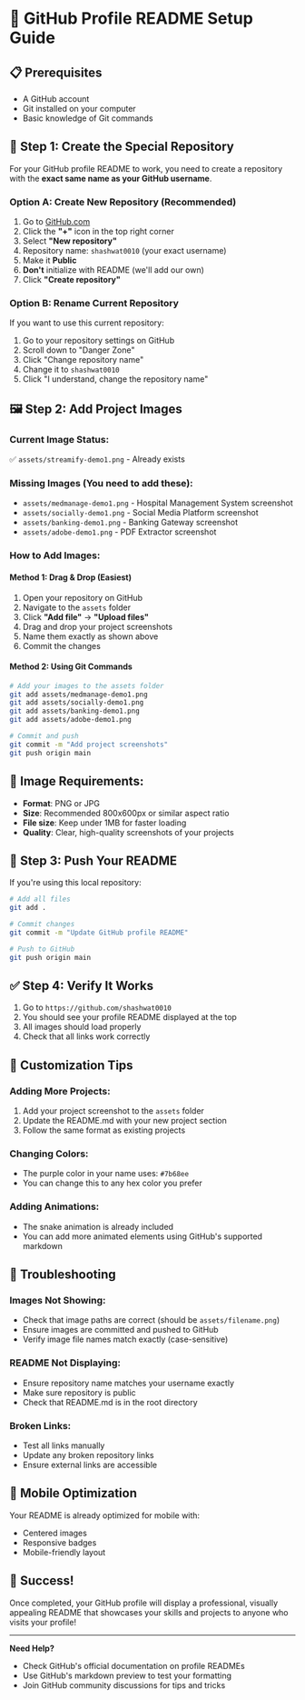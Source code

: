 # 🚀 GitHub Profile README Setup Guide

## 📋 Prerequisites
- A GitHub account
- Git installed on your computer
- Basic knowledge of Git commands

## 🎯 Step 1: Create the Special Repository

For your GitHub profile README to work, you need to create a repository with the **exact same name as your GitHub username**.

### Option A: Create New Repository (Recommended)
1. Go to [GitHub.com](https://github.com)
2. Click the **"+"** icon in the top right corner
3. Select **"New repository"**
4. Repository name: `shashwat0010` (your exact username)
5. Make it **Public**
6. **Don't** initialize with README (we'll add our own)
7. Click **"Create repository"**

### Option B: Rename Current Repository
If you want to use this current repository:
1. Go to your repository settings on GitHub
2. Scroll down to "Danger Zone"
3. Click "Change repository name"
4. Change it to `shashwat0010`
5. Click "I understand, change the repository name"

## 🖼️ Step 2: Add Project Images

### Current Image Status:
✅ `assets/streamify-demo1.png` - Already exists

### Missing Images (You need to add these):
- `assets/medmanage-demo1.png` - Hospital Management System screenshot
- `assets/socially-demo1.png` - Social Media Platform screenshot  
- `assets/banking-demo1.png` - Banking Gateway screenshot
- `assets/adobe-demo1.png` - PDF Extractor screenshot

### How to Add Images:

#### Method 1: Drag & Drop (Easiest)
1. Open your repository on GitHub
2. Navigate to the `assets` folder
3. Click **"Add file"** → **"Upload files"**
4. Drag and drop your project screenshots
5. Name them exactly as shown above
6. Commit the changes

#### Method 2: Using Git Commands
```bash
# Add your images to the assets folder
git add assets/medmanage-demo1.png
git add assets/socially-demo1.png
git add assets/banking-demo1.png
git add assets/adobe-demo1.png

# Commit and push
git commit -m "Add project screenshots"
git push origin main
```

## 📸 Image Requirements:
- **Format**: PNG or JPG
- **Size**: Recommended 800x600px or similar aspect ratio
- **File size**: Keep under 1MB for faster loading
- **Quality**: Clear, high-quality screenshots of your projects

## 🔧 Step 3: Push Your README

If you're using this local repository:

```bash
# Add all files
git add .

# Commit changes
git commit -m "Update GitHub profile README"

# Push to GitHub
git push origin main
```

## ✅ Step 4: Verify It Works

1. Go to `https://github.com/shashwat0010`
2. You should see your profile README displayed at the top
3. All images should load properly
4. Check that all links work correctly

## 🎨 Customization Tips

### Adding More Projects:
1. Add your project screenshot to the `assets` folder
2. Update the README.md with your new project section
3. Follow the same format as existing projects

### Changing Colors:
- The purple color in your name uses: `#7b68ee`
- You can change this to any hex color you prefer

### Adding Animations:
- The snake animation is already included
- You can add more animated elements using GitHub's supported markdown

## 🐛 Troubleshooting

### Images Not Showing:
- Check that image paths are correct (should be `assets/filename.png`)
- Ensure images are committed and pushed to GitHub
- Verify image file names match exactly (case-sensitive)

### README Not Displaying:
- Ensure repository name matches your username exactly
- Make sure repository is public
- Check that README.md is in the root directory

### Broken Links:
- Test all links manually
- Update any broken repository links
- Ensure external links are accessible

## 📱 Mobile Optimization

Your README is already optimized for mobile with:
- Centered images
- Responsive badges
- Mobile-friendly layout

## 🎉 Success!

Once completed, your GitHub profile will display a professional, visually appealing README that showcases your skills and projects to anyone who visits your profile!

---

**Need Help?** 
- Check GitHub's official documentation on profile READMEs
- Use GitHub's markdown preview to test your formatting
- Join GitHub community discussions for tips and tricks 